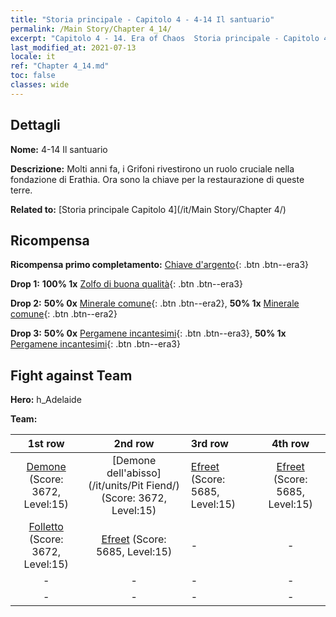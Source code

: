 ```yaml
---
title: "Storia principale - Capitolo 4 - 4-14 Il santuario"
permalink: /Main Story/Chapter 4_14/
excerpt: "Capitolo 4 - 14. Era of Chaos  Storia principale - Capitolo 4_14. 4-14 Il santuario"
last_modified_at: 2021-07-13
locale: it
ref: "Chapter 4_14.md"
toc: false
classes: wide
---
```


## Dettagli

 **Nome:** 4-14 Il santuario

 **Descrizione:** Molti anni fa, i Grifoni rivestirono un ruolo cruciale nella fondazione di Erathia. Ora sono la chiave per la restaurazione di queste terre.

 **Related to:** [Storia principale Capitolo 4](/it/Main Story/Chapter 4/)

## Ricompensa

 **Ricompensa primo completamento:** [Chiave d'argento](/ItemsIT/con_693/){: .btn .btn--era3}

 **Drop 1:** **100% 1x** [Zolfo di buona qualità](/ItemsIT/mat_15/){: .btn .btn--era3}

 **Drop 2:** **50% 0x** [Minerale comune](/ItemsIT/mat_6/){: .btn .btn--era2}, **50% 1x** [Minerale comune](/ItemsIT/mat_6/){: .btn .btn--era2}

 **Drop 3:** **50% 0x** [Pergamene incantesimi](/ItemsIT/con_694/){: .btn .btn--era3}, **50% 1x** [Pergamene incantesimi](/ItemsIT/con_694/){: .btn .btn--era3}


## Fight against Team
 **Hero:** h_Adelaide

 **Team:**


  | 1st row | 2nd row | 3rd row | 4th row |
  |:----:|:----:|:----|:----:|
  | [Demone](/it/units/Demon/) (Score: 3672, Level:15)  | [Demone dell'abisso](/it/units/Pit Fiend/) (Score: 3672, Level:15)  | [Efreet](/it/units/Efreeti/) (Score: 5685, Level:15)  | [Efreet](/it/units/Efreeti/) (Score: 5685, Level:15)  |
  | [Folletto](/it/units/Imp/) (Score: 3672, Level:15)  | [Efreet](/it/units/Efreeti/) (Score: 5685, Level:15)  | - | - |
  | - | - | - | - |
  | - | - | - | - |


